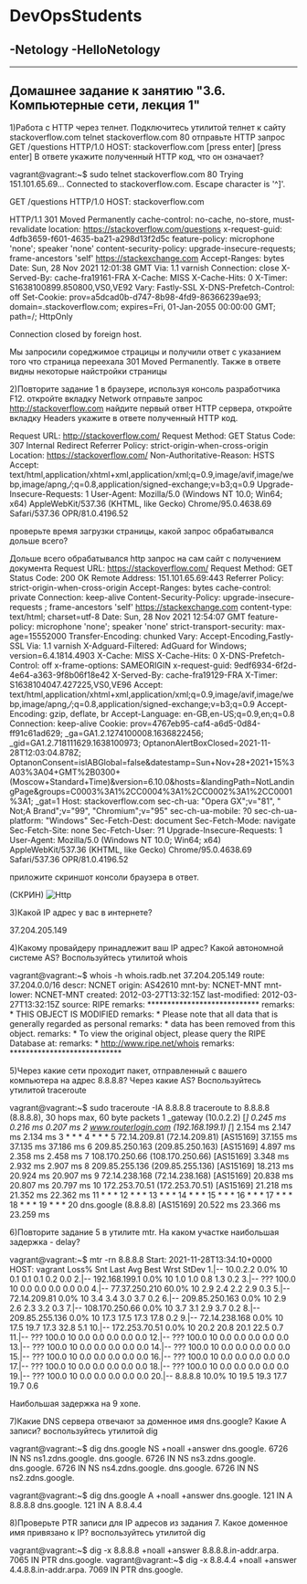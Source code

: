 # DevOpsStudents
-Netology
-HelloNetology
-
-------------------------------------------------------------------
Домашнее задание к занятию "3.6. Компьютерные сети, лекция 1"
-------------------------------------------------------------------
1)Работа c HTTP через телнет.
Подключитесь утилитой телнет к сайту stackoverflow.com telnet stackoverflow.com 80
отправьте HTTP запрос
GET /questions HTTP/1.0
HOST: stackoverflow.com
[press enter]
[press enter]
В ответе укажите полученный HTTP код, что он означает?

vagrant@vagrant:~$ sudo telnet stackoverflow.com 80
Trying 151.101.65.69...
Connected to stackoverflow.com.
Escape character is '^]'.


GET /questions HTTP/1.0
HOST: stackoverflow.com

HTTP/1.1 301 Moved Permanently
cache-control: no-cache, no-store, must-revalidate
location: https://stackoverflow.com/questions
x-request-guid: 4dfb3659-f601-4635-ba21-a298d13f2d5c
feature-policy: microphone 'none'; speaker 'none'
content-security-policy: upgrade-insecure-requests; frame-ancestors 'self' https://stackexchange.com
Accept-Ranges: bytes
Date: Sun, 28 Nov 2021 12:01:38 GMT
Via: 1.1 varnish
Connection: close
X-Served-By: cache-fra19161-FRA
X-Cache: MISS
X-Cache-Hits: 0
X-Timer: S1638100899.850800,VS0,VE92
Vary: Fastly-SSL
X-DNS-Prefetch-Control: off
Set-Cookie: prov=a5dcad0b-d747-8b98-4fd9-86366239ae93; domain=.stackoverflow.com; expires=Fri, 01-Jan-2055 00:00:00 GMT; path=/; HttpOnly

Connection closed by foreign host.

Мы запросили сореджимое страцицы и получили ответ с указанием того что страница переехала 301 Moved Permanently.
Также в ответе видны некоторые найстройки страницы

2)Повторите задание 1 в браузере, используя консоль разработчика F12.
откройте вкладку Network
отправьте запрос http://stackoverflow.com
найдите первый ответ HTTP сервера, откройте вкладку Headers
укажите в ответе полученный HTTP код.

Request URL: http://stackoverflow.com/
Request Method: GET
Status Code: 307 Internal Redirect
Referrer Policy: strict-origin-when-cross-origin
Location: https://stackoverflow.com/
Non-Authoritative-Reason: HSTS
Accept: text/html,application/xhtml+xml,application/xml;q=0.9,image/avif,image/webp,image/apng,*/*;q=0.8,application/signed-exchange;v=b3;q=0.9
Upgrade-Insecure-Requests: 1
User-Agent: Mozilla/5.0 (Windows NT 10.0; Win64; x64) AppleWebKit/537.36 (KHTML, like Gecko) Chrome/95.0.4638.69 Safari/537.36 OPR/81.0.4196.52

проверьте время загрузки страницы, какой запрос обрабатывался дольше всего?

Дольше всего обрабатывался http запрос на сам сайт с получением документа
Request URL: https://stackoverflow.com/
Request Method: GET
Status Code: 200 OK
Remote Address: 151.101.65.69:443
Referrer Policy: strict-origin-when-cross-origin
Accept-Ranges: bytes
cache-control: private
Connection: keep-alive
Content-Security-Policy: upgrade-insecure-requests ; frame-ancestors 'self' https://stackexchange.com
content-type: text/html; charset=utf-8
Date: Sun, 28 Nov 2021 12:54:07 GMT
feature-policy: microphone 'none'; speaker 'none'
strict-transport-security: max-age=15552000
Transfer-Encoding: chunked
Vary: Accept-Encoding,Fastly-SSL
Via: 1.1 varnish
X-Adguard-Filtered: AdGuard for Windows; version=6.4.1814.4903
X-Cache: MISS
X-Cache-Hits: 0
X-DNS-Prefetch-Control: off
x-frame-options: SAMEORIGIN
x-request-guid: 9edf6934-6f2d-4e64-a363-9f8b06f18e42
X-Served-By: cache-fra19129-FRA
X-Timer: S1638104047.427225,VS0,VE96
Accept: text/html,application/xhtml+xml,application/xml;q=0.9,image/avif,image/webp,image/apng,*/*;q=0.8,application/signed-exchange;v=b3;q=0.9
Accept-Encoding: gzip, deflate, br
Accept-Language: en-GB,en-US;q=0.9,en;q=0.8
Connection: keep-alive
Cookie: prov=4767eb95-caf4-a6d5-0d84-ff91c61ad629; _ga=GA1.2.1274100008.1636822456; _gid=GA1.2.718111629.1638100973; OptanonAlertBoxClosed=2021-11-28T12:03:04.878Z; OptanonConsent=isIABGlobal=false&datestamp=Sun+Nov+28+2021+15%3A03%3A04+GMT%2B0300+(Moscow+Standard+Time)&version=6.10.0&hosts=&landingPath=NotLandingPage&groups=C0003%3A1%2CC0004%3A1%2CC0002%3A1%2CC0001%3A1; _gat=1
Host: stackoverflow.com
sec-ch-ua: "Opera GX";v="81", " Not;A Brand";v="99", "Chromium";v="95"
sec-ch-ua-mobile: ?0
sec-ch-ua-platform: "Windows"
Sec-Fetch-Dest: document
Sec-Fetch-Mode: navigate
Sec-Fetch-Site: none
Sec-Fetch-User: ?1
Upgrade-Insecure-Requests: 1
User-Agent: Mozilla/5.0 (Windows NT 10.0; Win64; x64) AppleWebKit/537.36 (KHTML, like Gecko) Chrome/95.0.4638.69 Safari/537.36 OPR/81.0.4196.52

приложите скриншот консоли браузера в ответ.

(СКРИН)
![Http](https://user-images.githubusercontent.com/92779046/143771759-ca27eaac-116a-4a62-8050-725c44c25910.PNG)

3)Какой IP адрес у вас в интернете?

37.204.205.149

4)Какому провайдеру принадлежит ваш IP адрес? Какой автономной системе AS? Воспользуйтесь утилитой whois

vagrant@vagrant:~$ whois -h whois.radb.net 37.204.205.149
route:          37.204.0.0/16
descr:          NCNET
origin:         AS42610
mnt-by:         NCNET-MNT
mnt-lower:      NCNET-MNT
created:        2012-03-27T13:32:15Z
last-modified:  2012-03-27T13:32:15Z
source:         RIPE
remarks:        ****************************
remarks:        * THIS OBJECT IS MODIFIED
remarks:        * Please note that all data that is generally regarded as personal
remarks:        * data has been removed from this object.
remarks:        * To view the original object, please query the RIPE Database at:
remarks:        * http://www.ripe.net/whois
remarks:        ****************************

5)Через какие сети проходит пакет, отправленный с вашего компьютера на адрес 8.8.8.8? Через какие AS? 
Воспользуйтесь утилитой traceroute

vagrant@vagrant:~$ sudo traceroute -IA 8.8.8.8
traceroute to 8.8.8.8 (8.8.8.8), 30 hops max, 60 byte packets
 1  _gateway (10.0.2.2) [*]  0.245 ms  0.216 ms  0.207 ms
 2  www.routerlogin.com (192.168.199.1) [*]  2.154 ms  2.147 ms  2.134 ms
 3  * * *
 4  * * *
 5  72.14.209.81 (72.14.209.81) [AS15169]  37.155 ms  37.135 ms  37.186 ms
 6  209.85.250.163 (209.85.250.163) [AS15169]  4.897 ms  2.358 ms  2.458 ms
 7  108.170.250.66 (108.170.250.66) [AS15169]  3.348 ms  2.932 ms  2.907 ms
 8  209.85.255.136 (209.85.255.136) [AS15169]  18.213 ms  20.924 ms  20.907 ms
 9  72.14.238.168 (72.14.238.168) [AS15169]  20.838 ms  20.807 ms  20.797 ms
10  172.253.70.51 (172.253.70.51) [AS15169]  21.218 ms  21.352 ms  22.362 ms
11  * * *
12  * * *
13  * * *
14  * * *
15  * * *
16  * * *
17  * * *
18  * * *
19  * * *
20  dns.google (8.8.8.8) [AS15169]  20.522 ms  23.366 ms  23.259 ms

6)Повторите задание 5 в утилите mtr. На каком участке наибольшая задержка - delay?

vagrant@vagrant:~$ mtr -rn 8.8.8.8
Start: 2021-11-28T13:34:10+0000
HOST: vagrant                     Loss%   Snt   Last   Avg  Best  Wrst StDev
  1.|-- 10.0.2.2                   0.0%    10    0.1   0.1   0.1   0.2   0.0
  2.|-- 192.168.199.1              0.0%    10    1.0   1.0   0.8   1.3   0.2
  3.|-- ???                       100.0    10    0.0   0.0   0.0   0.0   0.0
  4.|-- 77.37.250.210             60.0%    10    2.9   2.4   2.2   2.9   0.3
  5.|-- 72.14.209.81               0.0%    10    3.4   3.4   3.0   3.7   0.2
  6.|-- 209.85.250.163             0.0%    10    2.9   2.6   2.3   3.2   0.3
  7.|-- 108.170.250.66             0.0%    10    3.7   3.1   2.9   3.7   0.2
  8.|-- 209.85.255.136             0.0%    10   17.3  17.5  17.3  17.8   0.2
  9.|-- 72.14.238.168              0.0%    10   17.5  19.7  17.3  32.8   5.1
 10.|-- 172.253.70.51              0.0%    10   20.2  20.8  20.1  22.5   0.7
 11.|-- ???                       100.0    10    0.0   0.0   0.0   0.0   0.0
 12.|-- ???                       100.0    10    0.0   0.0   0.0   0.0   0.0
 13.|-- ???                       100.0    10    0.0   0.0   0.0   0.0   0.0
 14.|-- ???                       100.0    10    0.0   0.0   0.0   0.0   0.0
 15.|-- ???                       100.0    10    0.0   0.0   0.0   0.0   0.0
 16.|-- ???                       100.0    10    0.0   0.0   0.0   0.0   0.0
 17.|-- ???                       100.0    10    0.0   0.0   0.0   0.0   0.0
 18.|-- ???                       100.0    10    0.0   0.0   0.0   0.0   0.0
 19.|-- ???                       100.0    10    0.0   0.0   0.0   0.0   0.0
 20.|-- 8.8.8.8                   10.0%    10   19.5  19.3  17.7  19.7   0.6

Наибольшая задержка на 9 хопе.

7)Какие DNS сервера отвечают за доменное имя dns.google? Какие A записи? воспользуйтесь утилитой dig

vagrant@vagrant:~$ dig dns.google NS +noall +answer
dns.google.             6726    IN      NS      ns1.zdns.google.
dns.google.             6726    IN      NS      ns3.zdns.google.
dns.google.             6726    IN      NS      ns4.zdns.google.
dns.google.             6726    IN      NS      ns2.zdns.google.

vagrant@vagrant:~$ dig dns.google A +noall +answer
dns.google.             121     IN      A       8.8.8.8
dns.google.             121     IN      A       8.8.4.4

8)Проверьте PTR записи для IP адресов из задания 7. Какое доменное имя привязано к IP? воспользуйтесь утилитой dig

vagrant@vagrant:~$ dig -x 8.8.8.8 +noall +answer
8.8.8.8.in-addr.arpa.   7065    IN      PTR     dns.google.
vagrant@vagrant:~$ dig -x 8.8.4.4 +noall +answer
4.4.8.8.in-addr.arpa.   7069    IN      PTR     dns.google.
